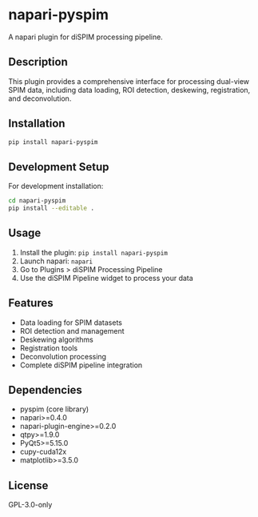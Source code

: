 # napari-pyspim

A napari plugin for diSPIM processing pipeline.

## Description

This plugin provides a comprehensive interface for processing dual-view SPIM data, including data loading, ROI detection, deskewing, registration, and deconvolution.

## Installation

```bash
pip install napari-pyspim
```

## Development Setup

For development installation:
```bash
cd napari-pyspim
pip install --editable .
```

## Usage

1. Install the plugin: `pip install napari-pyspim`
2. Launch napari: `napari`
3. Go to Plugins > diSPIM Processing Pipeline
4. Use the diSPIM Pipeline widget to process your data

## Features

- Data loading for SPIM datasets
- ROI detection and management
- Deskewing algorithms
- Registration tools
- Deconvolution processing
- Complete diSPIM pipeline integration

## Dependencies

- pyspim (core library)
- napari>=0.4.0
- napari-plugin-engine>=0.2.0
- qtpy>=1.9.0
- PyQt5>=5.15.0
- cupy-cuda12x
- matplotlib>=3.5.0

## License

GPL-3.0-only 